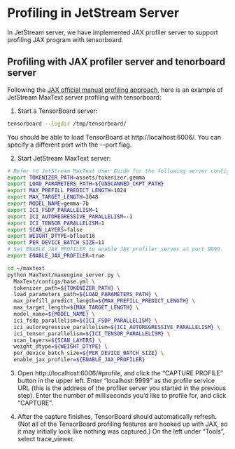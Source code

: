 # Profiling in JetStream Server

In JetStream server, we have implemented JAX profiler server to support profiling JAX program with tensorboard.

## Profiling with JAX profiler server and tenorboard server

Following the [JAX official manual profiling approach](https://jax.readthedocs.io/en/latest/profiling.html#manual-capture-via-tensorboard), here is an example of JetStream MaxText server profiling with tensorboard:

1. Start a TensorBoard server:
```bash
tensorboard --logdir /tmp/tensorboard/
```
You should be able to load TensorBoard at http://localhost:6006/. You can specify a different port with the --port flag.

2. Start JetStream MaxText server:
```bash
# Refer to JetStream MaxText User Guide for the following server config.
export TOKENIZER_PATH=assets/tokenizer.gemma
export LOAD_PARAMETERS_PATH=${UNSCANNED_CKPT_PATH}
export MAX_PREFILL_PREDICT_LENGTH=1024
export MAX_TARGET_LENGTH=2048
export MODEL_NAME=gemma-7b
export ICI_FSDP_PARALLELISM=1
export ICI_AUTOREGRESSIVE_PARALLELISM=-1
export ICI_TENSOR_PARALLELISM=1
export SCAN_LAYERS=false
export WEIGHT_DTYPE=bfloat16
export PER_DEVICE_BATCH_SIZE=11
# Set ENABLE_JAX_PROFILER to enable JAX profiler server at port 9999.
export ENABLE_JAX_PROFILER=true

cd ~/maxtext
python MaxText/maxengine_server.py \
  MaxText/configs/base.yml \
  tokenizer_path=${TOKENIZER_PATH} \
  load_parameters_path=${LOAD_PARAMETERS_PATH} \
  max_prefill_predict_length=${MAX_PREFILL_PREDICT_LENGTH} \
  max_target_length=${MAX_TARGET_LENGTH} \
  model_name=${MODEL_NAME} \
  ici_fsdp_parallelism=${ICI_FSDP_PARALLELISM} \
  ici_autoregressive_parallelism=${ICI_AUTOREGRESSIVE_PARALLELISM} \
  ici_tensor_parallelism=${ICI_TENSOR_PARALLELISM} \
  scan_layers=${SCAN_LAYERS} \
  weight_dtype=${WEIGHT_DTYPE} \
  per_device_batch_size=${PER_DEVICE_BATCH_SIZE} \
  enable_jax_profiler=${ENABLE_JAX_PROFILER}
```

3. Open http://localhost:6006/#profile, and click the “CAPTURE PROFILE” button in the upper left. Enter “localhost:9999” as the profile service URL (this is the address of the profiler server you started in the previous step). Enter the number of milliseconds you’d like to profile for, and click “CAPTURE”.

4. After the capture finishes, TensorBoard should automatically refresh. (Not all of the TensorBoard profiling features are hooked up with JAX, so it may initially look like nothing was captured.) On the left under “Tools”, select trace_viewer.